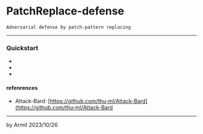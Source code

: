# PatchReplace-defense

    Adversarial defense by patch-pattern replacing

----

### Quickstart

  - 
  - 
  - 

#### refenrences

- Attack-Bard: [https://github.com/thu-ml/Attack-Bard](https://github.com/thu-ml/Attack-Bard

----
by Armit
2023/10/26
